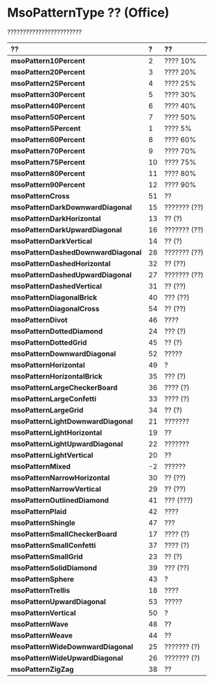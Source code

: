 
# MsoPatternType ?? (Office)

????????????????????????



|**??**|**?**|**??**|
|:-----|:-----|:-----|
|**msoPattern10Percent**|2|???? 10%|
|**msoPattern20Percent**|3|???? 20%|
|**msoPattern25Percent**|4|???? 25%|
|**msoPattern30Percent**|5|???? 30%|
|**msoPattern40Percent**|6|???? 40%|
|**msoPattern50Percent**|7|???? 50%|
|**msoPattern5Percent**|1|???? 5%|
|**msoPattern60Percent**|8|???? 60%|
|**msoPattern70Percent**|9|???? 70%|
|**msoPattern75Percent**|10|???? 75%|
|**msoPattern80Percent**|11|???? 80%|
|**msoPattern90Percent**|12|???? 90%|
|**msoPatternCross**|51|??|
|**msoPatternDarkDownwardDiagonal**|15|??????? (??)|
|**msoPatternDarkHorizontal**|13|?? (?)|
|**msoPatternDarkUpwardDiagonal**|16|??????? (??)|
|**msoPatternDarkVertical**|14|?? (?)|
|**msoPatternDashedDownwardDiagonal**|28|??????? (??)|
|**msoPatternDashedHorizontal**|32|?? (??)|
|**msoPatternDashedUpwardDiagonal**|27|??????? (??)|
|**msoPatternDashedVertical**|31|?? (??)|
|**msoPatternDiagonalBrick**|40|??? (??)|
|**msoPatternDiagonalCross**|54|?? (??)|
|**msoPatternDivot**|46|????|
|**msoPatternDottedDiamond**|24|??? (?)|
|**msoPatternDottedGrid**|45|?? (?)|
|**msoPatternDownwardDiagonal**|52|?????|
|**msoPatternHorizontal**|49|?|
|**msoPatternHorizontalBrick**|35|??? (?)|
|**msoPatternLargeCheckerBoard**|36|???? (?)|
|**msoPatternLargeConfetti**|33|???? (?)|
|**msoPatternLargeGrid**|34|?? (?)|
|**msoPatternLightDownwardDiagonal**|21|???????|
|**msoPatternLightHorizontal**|19|??|
|**msoPatternLightUpwardDiagonal**|22|???????|
|**msoPatternLightVertical**|20|??|
|**msoPatternMixed**|-2|??????|
|**msoPatternNarrowHorizontal**|30|?? (??)|
|**msoPatternNarrowVertical**|29|?? (??)|
|**msoPatternOutlinedDiamond**|41|??? (???)|
|**msoPatternPlaid**|42|????|
|**msoPatternShingle**|47|???|
|**msoPatternSmallCheckerBoard**|17|???? (?)|
|**msoPatternSmallConfetti**|37|???? (?)|
|**msoPatternSmallGrid**|23|?? (?)|
|**msoPatternSolidDiamond**|39|??? (??)|
|**msoPatternSphere**|43|?|
|**msoPatternTrellis**|18|????|
|**msoPatternUpwardDiagonal**|53|?????|
|**msoPatternVertical**|50|?|
|**msoPatternWave**|48|??|
|**msoPatternWeave**|44|??|
|**msoPatternWideDownwardDiagonal**|25|??????? (?)|
|**msoPatternWideUpwardDiagonal**|26|??????? (?)|
|**msoPatternZigZag**|38|??|
